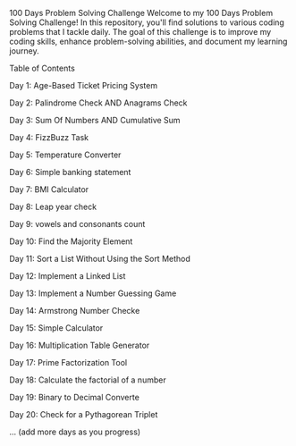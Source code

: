 100 Days Problem Solving Challenge
Welcome to my 100 Days Problem Solving Challenge! In this repository, you'll find solutions to various coding problems that I tackle daily. The goal of this challenge is to improve my coding skills, enhance problem-solving abilities, and document my learning journey.

Table of Contents

Day 1: Age-Based Ticket Pricing System

Day 2: Palindrome Check AND Anagrams Check

Day 3: Sum Of Numbers AND Cumulative Sum 

Day 4: FizzBuzz Task

Day 5: Temperature Converter

Day 6: Simple banking statement 

Day 7: BMI Calculator

Day 8: Leap year check

Day 9: vowels and consonants count

Day 10: Find the Majority Element

Day 11: Sort a List Without Using the Sort Method

Day 12: Implement a Linked List

Day 13: Implement a Number Guessing Game

Day 14: Armstrong Number Checke

Day 15: Simple Calculator

Day 16: Multiplication Table Generator

Day 17: Prime Factorization Tool

Day 18: Calculate the factorial of a number

Day 19: Binary to Decimal Converte

Day 20: Check for a Pythagorean Triplet

... (add more days as you progress)
